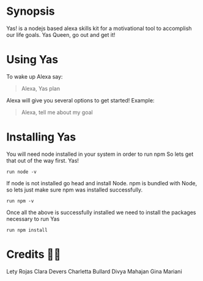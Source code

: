# Synopsis
Yas! is a nodejs based alexa skills kit for a motivational tool to accomplish our life goals. Yas Queen, go out and get it! 

# Using Yas
To wake up Alexa say:

> Alexa, Yas plan 

Alexa will give you several options to get started! Example:

> Alexa, tell me about my goal

# Installing Yas
You will need node installed in your system in order to run npm
So lets get that out of the way first. Yas!

```
run node -v 
```

If node is not installed go head and install Node. npm is bundled with Node, so lets just make sure npm was installed successfully.  

```
run npm -v
```

Once all the above is successfully installed we need to install the packages necessary to run Yas

```
run npm install 
```

# Credits :woman_technologist:
Lety Rojas
Clara Devers
Charletta Bullard
Divya Mahajan
Gina Mariani